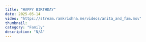```yaml
---
title: "HAPPY BIRTHDAY"
date: 2025-05-14
video: "https://stream.ramkrishna.me/videos/anita_and_fam.mov"
thumbnail: 
category: "Family"
description: "N/A"
---
```



